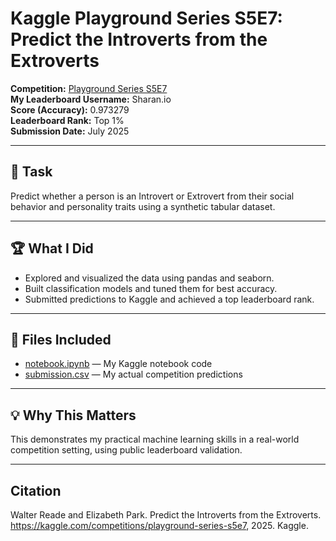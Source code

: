# Kaggle Playground Series S5E7: Predict the Introverts from the Extroverts

**Competition:** [Playground Series S5E7](https://www.kaggle.com/competitions/playground-series-s5e7/overview)  
**My Leaderboard Username:** Sharan.io  
**Score (Accuracy):** 0.973279  
**Leaderboard Rank:** Top 1%  
**Submission Date:** July 2025

---

## 🎯 Task
Predict whether a person is an Introvert or Extrovert from their social behavior and personality traits using a synthetic tabular dataset.

---

## 🏆 What I Did
- Explored and visualized the data using pandas and seaborn.
- Built classification models and tuned them for best accuracy.
- Submitted predictions to Kaggle and achieved a top leaderboard rank.

---

## 📄 Files Included
- [notebook.ipynb](Social-Behavior-Analysis.ipynb) — My Kaggle notebook code
- [submission.csv](submission.csv) — My actual competition predictions

---

## 💡 Why This Matters
This demonstrates my practical machine learning skills in a real-world competition setting, using public leaderboard validation.

---

## Citation
Walter Reade and Elizabeth Park. Predict the Introverts from the Extroverts. https://kaggle.com/competitions/playground-series-s5e7, 2025. Kaggle.
